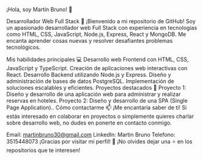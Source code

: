¡Hola, soy Martín Bruno! 👋


Desarrollador Web Full Stack 🚀
¡Bienvenido a mi repositorio de GitHub! Soy un apasionado desarrollador web Full Stack con experiencia en tecnologías como HTML, CSS, JavaScript, Node.js, Express, React y MongoDB. Me encanta aprender cosas nuevas y resolver desafiantes problemas tecnológicos.

Mis habilidades principales 💻
Desarrollo web Frontend con HTML, CSS, JavaScript y TypeScript.
Creación de aplicaciones web interactivas con React.
Desarrollo Backend utilizando Node.js y Express.
Diseño y administración de bases de datos PostgreSQL.
Implementación de soluciones escalables y eficientes.
Proyectos destacados 🚀
Proyecto 1: Diseño y desarrollo de una aplicación web para administrar y realizar reservas en hoteles.
Proyecto 2: Diseño y desarrollo de una SPA (Single Page Application)..
Cómo contactarme 📫
¡Me encantaría saber de ti! Si estás interesado en colaborar en proyectos o simplemente quieres charlar sobre desarrollo web, no dudes en ponerte en contacto conmigo.

Email: martinbruno30@gmail.com
LinkedIn: Martin Bruno
Telefono: 3515448073
¡Gracias por visitar mi perfil! 🙌
¡No olvides dejar una ⭐️ en los repositorios que te interesen!
